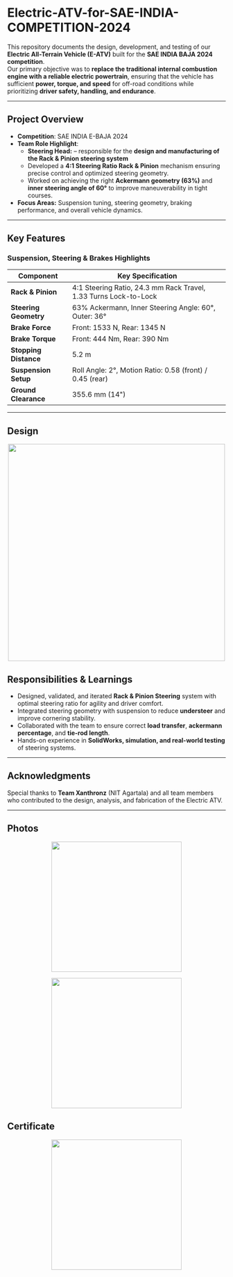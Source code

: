 # Electric-ATV-for-SAE-INDIA-COMPETITION-2024

This repository documents the design, development, and testing of our **Electric All-Terrain Vehicle (E-ATV)** built for the **SAE INDIA BAJA 2024 competition**.  
Our primary objective was to **replace the traditional internal combustion engine with a reliable electric powertrain**, ensuring that the vehicle has sufficient **power, torque, and speed** for off-road conditions while prioritizing **driver safety, handling, and endurance**.

---

## Project Overview

- **Competition**: SAE INDIA E-BAJA 2024  
- **Team Role Highlight**:  
  - **Steering Head:** – responsible for the **design and manufacturing of the Rack & Pinion steering system**  
  - Developed a **4:1 Steering Ratio Rack & Pinion** mechanism ensuring precise control and optimized steering geometry.  
  - Worked on achieving the right **Ackermann geometry (63%)** and **inner steering angle of 60°** to improve maneuverability in tight courses.  
- **Focus Areas:** Suspension tuning, steering geometry, braking performance, and overall vehicle dynamics.

---

## Key Features

### Suspension, Steering & Brakes Highlights
| Component               | Key Specification |
|------------------------|-----------------|
| **Rack & Pinion**      | 4:1 Steering Ratio, 24.3 mm Rack Travel, 1.33 Turns Lock-to-Lock |
| **Steering Geometry**  | 63% Ackermann, Inner Steering Angle: 60°, Outer: 36° |
| **Brake Force**        | Front: 1533 N, Rear: 1345 N |
| **Brake Torque**       | Front: 444 Nm, Rear: 390 Nm |
| **Stopping Distance**  | 5.2 m |
| **Suspension Setup**   | Roll Angle: 2°, Motion Ratio: 0.58 (front) / 0.45 (rear) |
| **Ground Clearance**   | 355.6 mm (14") |




---
## Design
<p align="center">
  <img src="https://github.com/user-attachments/assets/7f561d8f-b01a-4d51-b22a-1ddaea71690f" width="500">
</p>


## Responsibilities & Learnings

- Designed, validated, and iterated **Rack & Pinion Steering** system with optimal steering ratio for agility and driver comfort.
- Integrated steering geometry with suspension to reduce **understeer** and improve cornering stability.
- Collaborated with the team to ensure correct **load transfer**, **ackermann percentage**, and **tie-rod length**.
- Hands-on experience in **SolidWorks, simulation, and real-world testing** of steering systems.

---

## Acknowledgments

Special thanks to **Team Xanthronz** (NIT Agartala) and all team members who contributed to the design, analysis, and fabrication of the Electric ATV.

---

## Photos

<p align="center">
  <img src="https://github.com/user-attachments/assets/1d9736f3-1b9c-4a6d-886e-bb6d265c039f" width="300">
</p>

<p align="center">
  <img src="https://github.com/user-attachments/assets/67d113e5-50b2-4bc3-8491-dca7b5464436" width="300">
</p>

## Certificate

<p align="center">
  <img src="https://drive.google.com/file/d/1NKhyvJGXqvpAzP3qez1_LmQk6rlwACJG/view" width="300">
</p>




